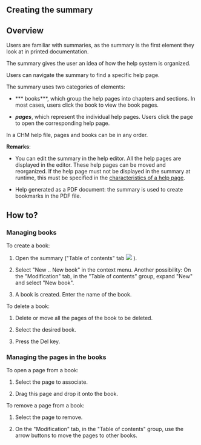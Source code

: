 


## Creating the summary
			



<a name="NOTE1"></a>
<a name="NOTE1_1"></a>


## Overview
<a name="overview_ELTTEXTE000135"></a>
Users are familiar with summaries, as the summary is the first element they look at in printed documentation.

The summary gives the user an idea of how the help system is organized.

Users can navigate the summary to find a specific help page.

The summary uses two categories of elements: 

- *** books***, which group the help pages into chapters and sections. In most cases, users click the book to view the book pages.

- ***pages***, which represent the individual help pages. Users click the page to open the corresponding help page.




In a CHM help file, pages and books can be in any order.

**Remarks**: 

- You can edit the summary in the help editor. All the help pages are displayed in the editor. These help pages can be moved and reorganized. If the help page must not be displayed in the summary at runtime, this must be specified in the [characteristics of a help page](../Editeurs/2010024.md).

- Help generated as a PDF document: the summary is used to create bookmarks in the PDF file. 




<a name="NOTE2"></a>
<a name="NOTE2_1"></a>


## How to?
<a name="how_ELTTEXTE000159"></a>


### Managing books
<a name="managing_books_ELTPARAGRAPHE000037"></a>

To create a book:

1. Open the summary ("Table of contents" tab ![](https://doc.pcsoft.fr/en-US/images/image.awp?langid=3&name=Aide_Ico_sommaire.gif)
).

2. Select "New .. New book" in the context menu. 
	Another possibility:  On the "Modification" tab, in the "Table of contents" group, expand "New" and select "New book".

3. A book is created. Enter the name of the book.




To delete a book:

1. Delete or move all the pages of the book to be deleted.

2. Select the desired book.

3. Press the Del key.



<a name="NOTE2_3"></a>


### Managing the pages in the books
<a name="managing_the_pages_the_books_ELTPARAGRAPHE000070"></a>

To open a page from a book:

1. Select the page to associate.

2. Drag this page and drop it onto the book.




To remove a page from a book:

1. Select the page to remove.

2. On the "Modification" tab, in the "Table of contents" group, use the arrow buttons to move the pages to other books.






